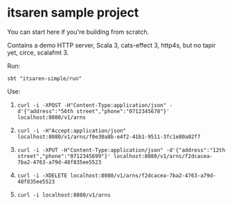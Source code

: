 # itsaren sample project

You can start here if you're building from scratch.

Contains a demo HTTP server, Scala 3, cats-effect 3, http4s, but no tapir yet, circe, scalafmt 3.

Run:

`sbt "itsaren-simple/run"`

Use:

1. `curl -i -XPOST -H"Content-Type:application/json" -d'{"address":"56th street","phone":"0712345678"}' localhost:8080/v1/arns`

2. `curl -i -H"Accept:application/json" localhost:8080/v1/arns/f0e30a8b-e4f2-41b1-9511-3fc1e80a02f7`

3. `curl -i -XPUT -H"Content-Type:application/json" -d'{"address":"12th street","phone":"0712345699"}' localhost:8080/v1/arns/f2dcacea-7ba2-4763-a79d-48f835ee5523`

4. `curl -i -XDELETE localhost:8080/v1/arns/f2dcacea-7ba2-4763-a79d-48f835ee5523`

5. `curl -i localhost:8080/v1/arns`
